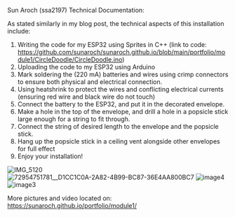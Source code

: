 Sun Aroch (ssa2197)
Technical Documentation:

As stated similarly in my blog post, the technical aspects of this installation include:
1. Writing the code for my ESP32 using Sprites in C++
(link to code: https://github.com/sunaroch/sunaroch.github.io/blob/main/portfolio/module1/CircleDoodle/CircleDoodle.ino)
3. Uploading the code to my ESP32 using Arduino
4. Mark soldering the (220 mA) batteries and wires using crimp connectors to ensure both physical and electrical connection.
5. Using heatshrink to protect the wires and conflicting electrical currents (ensuring red wire and black wire do not touch)
6. Connect the battery to the ESP32, and put it in the decorated envelope.
7. Make a hole in the top of the envelope, and drill a hole in a popsicle stick large enough for a string to fit through.
8. Connect the string of desired length to the envelope and the popsicle stick.
9. Hang up the popsicle stick in a ceiling vent alongside other envelopes for full effect
10. Enjoy your installation!


![IMG_5120](https://github.com/sunaroch/sunaroch.github.io/assets/100099250/408eae8a-d5d6-4941-9253-1d5f913cc833)
![72954751781__D1CC1C0A-2A82-4B99-BC87-36E4AA800BC7](https://github.com/sunaroch/sunaroch.github.io/assets/100099250/a0c4db53-ec63-4c22-bc83-b803d66a588f)
![image4](https://github.com/sunaroch/sunaroch.github.io/assets/100099250/72cb49a9-f4b7-4836-a1fc-f1d61e87c43f)
![image3](https://github.com/sunaroch/sunaroch.github.io/assets/100099250/126a8474-57fa-4090-bf21-2547031f3380)


More pictures and video located on: https://sunaroch.github.io/portfolio/module1/

